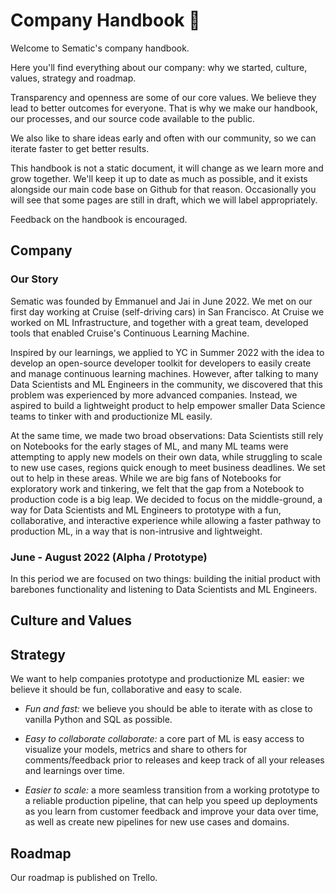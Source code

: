 # Company Handbook 🦊

Welcome to Sematic's company handbook.

Here you'll find everything about our company: why we started, culture, values, strategy and roadmap.

Transparency and openness are some of our core values. We believe they lead to better outcomes for everyone.
That is why we make our handbook, our processes, and our source code available to the public.

We also like to share ideas early and often with our community, so we can iterate faster to get better results. 

This handbook is not a static document, it will change as we learn more and grow together. We'll keep it up to date as much as possible, and it exists alongside our main code base on Github for that reason. Occasionally you will see that some pages are still in draft, which we will label appropriately.

Feedback on the handbook is encouraged.

## Company
### Our Story

Sematic was founded by Emmanuel and Jai in June 2022. We met on our first day working at Cruise (self-driving cars) in San Francisco. At Cruise we worked on ML Infrastructure, and together with a great team, developed tools that enabled Cruise's Continuous Learning Machine.

Inspired by our learnings, we applied to YC in Summer 2022 with the idea to develop an open-source developer toolkit for developers to easily create and manage continuous learning machines. However, after talking to many Data Scientists and ML Engineers in the community, we discovered that this problem was experienced by more advanced companies. Instead, we aspired to build a lightweight product to help empower smaller Data Science teams to tinker with and productionize ML easily.

At the same time, we made two broad observations: Data Scientists still rely on Notebooks for the early stages of ML, and many ML teams were attempting to apply new models on their own data, while struggling to scale to new use cases, regions quick enough to meet business deadlines. We set out to help in these areas. While we are big fans of Notebooks for exploratory work and tinkering, we felt that the gap from a Notebook to production code is a big leap. We decided to focus on the middle-ground, a way for Data Scientists and ML Engineers to prototype with a fun, collaborative, and interactive experience while allowing a faster pathway to production ML, in a way that is non-intrusive and lightweight.

### June - August 2022 (Alpha / Prototype)

In this period we are focused on two things: building the initial product with barebones functionality and listening to Data Scientists and ML Engineers.

## Culture and Values

## Strategy

We want to help companies prototype and productionize ML easier: we believe it should be fun, collaborative and easy to scale.

* *Fun and fast:* we believe you should be able to iterate with as close to vanilla Python and SQL as possible.

* *Easy to collaborate collaborate:* a core part of ML is easy access to visualize your models, metrics and share to others for comments/feedback prior to releases and keep track of all your releases and learnings over time.

* *Easier to scale:* a more seamless transition from a working prototype to a reliable production pipeline, that can help you speed up deployments as you learn from customer feedback and improve your data over time, as well as create new pipelines for new use cases and domains.

## Roadmap
Our roadmap is published on Trello.
